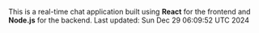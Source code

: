This is a real-time chat application built using **React** for the frontend and **Node.js** for the backend.
Last updated: Sun Dec 29 06:09:52 UTC 2024
